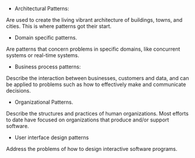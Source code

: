 * Architectural Patterns:

Are used to create the living vibrant architecture of buildings, towns, and cities.
This is where patterns got their start.

* Domain specific patterns.

Are patterns that concern problems in specific domains, like concurrent systems or real-time systems.

* Business process patterns:

Describe the interaction between businesses, customers and data,
and can be applied to problems such as how to effectively make and communicate decisions.

* Organizational Patterns.

Describe the structures and practices of human organizations.
Most efforts to date have focused on organizations that produce and/or support software.

* User interface design patterns

Address the problems of how to design interactive software programs.